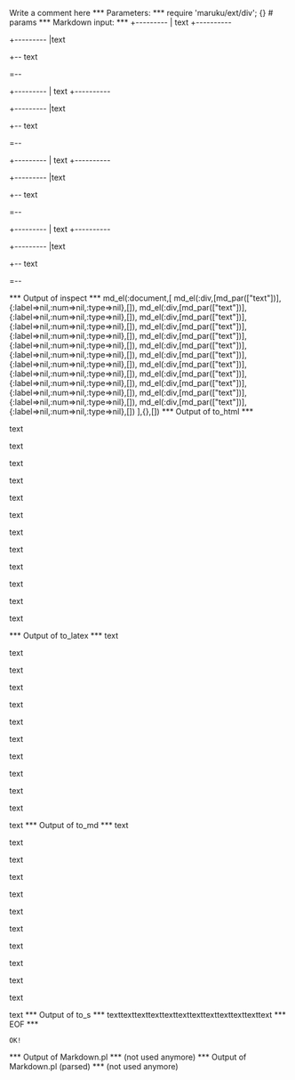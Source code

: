 Write a comment here
*** Parameters: ***
require 'maruku/ext/div'; {} # params 
*** Markdown input: ***
+---------
| text
+----------

+---------
|text

+--
 text
 
=--


 +---------
 | text
 +----------

 +---------
 |text

 +--
 text

 =--


  +---------
  | text
  +----------

  +---------
  |text

  +--
  text

  =--

   +---------
   | text
   +----------

   +---------
   |text

   +--
   text

   =--

*** Output of inspect ***
md_el(:document,[
	md_el(:div,[md_par(["text"])],{:label=>nil,:num=>nil,:type=>nil},[]),
	md_el(:div,[md_par(["text"])],{:label=>nil,:num=>nil,:type=>nil},[]),
	md_el(:div,[md_par(["text"])],{:label=>nil,:num=>nil,:type=>nil},[]),
	md_el(:div,[md_par(["text"])],{:label=>nil,:num=>nil,:type=>nil},[]),
	md_el(:div,[md_par(["text"])],{:label=>nil,:num=>nil,:type=>nil},[]),
	md_el(:div,[md_par(["text"])],{:label=>nil,:num=>nil,:type=>nil},[]),
	md_el(:div,[md_par(["text"])],{:label=>nil,:num=>nil,:type=>nil},[]),
	md_el(:div,[md_par(["text"])],{:label=>nil,:num=>nil,:type=>nil},[]),
	md_el(:div,[md_par(["text"])],{:label=>nil,:num=>nil,:type=>nil},[]),
	md_el(:div,[md_par(["text"])],{:label=>nil,:num=>nil,:type=>nil},[]),
	md_el(:div,[md_par(["text"])],{:label=>nil,:num=>nil,:type=>nil},[]),
	md_el(:div,[md_par(["text"])],{:label=>nil,:num=>nil,:type=>nil},[])
],{},[])
*** Output of to_html ***
<div>
<p>text</p>
</div>

<div>
<p>text</p>
</div>

<div>
<p>text</p>
</div>

<div>
<p>text</p>
</div>

<div>
<p>text</p>
</div>

<div>
<p>text</p>
</div>

<div>
<p>text</p>
</div>

<div>
<p>text</p>
</div>

<div>
<p>text</p>
</div>

<div>
<p>text</p>
</div>

<div>
<p>text</p>
</div>

<div>
<p>text</p>
</div>
*** Output of to_latex ***
text

text

text

text

text

text

text

text

text

text

text

text
*** Output of to_md ***
text

text

text

text

text

text

text

text

text

text

text

text
*** Output of to_s ***
texttexttexttexttexttexttexttexttexttexttexttext
*** EOF ***



	OK!



*** Output of Markdown.pl ***
(not used anymore)
*** Output of Markdown.pl (parsed) ***
(not used anymore)